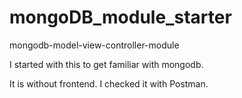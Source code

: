 # mongoDB_module_starter
mongodb-model-view-controller-module

I started with this to get familiar with mongodb.

It is without frontend. I checked it with Postman.
